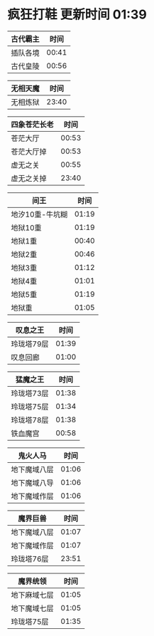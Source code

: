 # 疯狂打鞋 更新时间 01:39

| 古代霸主   | 时间    |
|--------|-------|
| 插队各境 | 00:41 |
| 古代皇陵 | 00:56 |

| 无相天魔   | 时间    |
|--------|-------|
| 无相炼狱 | 23:40 |

| 四象苍茫长老   | 时间    |
|--------|-------|
| 苍茫大厅 | 00:53 |
| 苍茫大厅掉 | 00:53 |
| 虚无之关 | 00:55 |
| 虚无之关掉 | 23:40 |

| 间王   | 时间    |
|--------|-------|
| 地汐10重-牛坑糊 | 01:19 |
| 地狱10重 | 01:19 |
| 地狱1重 | 00:40 |
| 地狱2重 | 00:46 |
| 地狱3重 | 01:12 |
| 地狱4重 | 01:01 |
| 地狱5重 | 01:19 |
| 地狱重 | 01:05 |

| 叹息之王   | 时间    |
|--------|-------|
| 玲珑塔79层 | 01:39 |
| 叹息回廊 | 01:00 |

| 猛魔之王   | 时间    |
|--------|-------|
| 玲珑塔73层 | 01:38 |
| 玲珑塔75层 | 01:34 |
| 玲珑塔78层 | 01:38 |
| 铁血魔宫 | 00:58 |

| 鬼火人马   | 时间    |
|--------|-------|
| 地下魔域八层 | 01:06 |
| 地下魔域八导 | 01:06 |
| 地下魔域作层 | 01:06 |

| 魔界巨兽   | 时间    |
|--------|-------|
| 地下魔域八层 | 01:07 |
| 地下魔域作层 | 01:07 |
| 玲珑塔76层 | 23:51 |

| 魔界统领   | 时间    |
|--------|-------|
| 地下麻域七层 | 01:05 |
| 地下魔域七层 | 01:05 |
| 玲珑塔75层 | 01:35 |